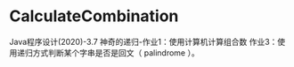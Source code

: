 # CalculateCombination
Java程序设计(2020)-3.7 神奇的递归-作业1：使用计算机计算组合数
                                 作业3：使用递归方式判断某个字串是否是回文（ palindrome ）。
